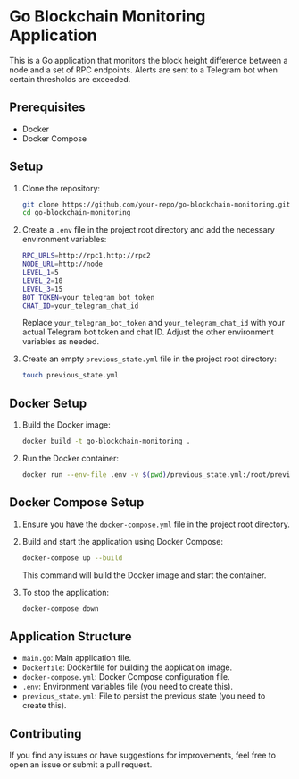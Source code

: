 # Go Blockchain Monitoring Application

This is a Go application that monitors the block height difference between a node and a set of RPC endpoints. Alerts are sent to a Telegram bot when certain thresholds are exceeded.

## Prerequisites

- Docker
- Docker Compose

## Setup

1. Clone the repository:

    ```sh
    git clone https://github.com/your-repo/go-blockchain-monitoring.git
    cd go-blockchain-monitoring
    ```

2. Create a `.env` file in the project root directory and add the necessary environment variables:

    ```sh
    RPC_URLS=http://rpc1,http://rpc2
    NODE_URL=http://node
    LEVEL_1=5
    LEVEL_2=10
    LEVEL_3=15
    BOT_TOKEN=your_telegram_bot_token
    CHAT_ID=your_telegram_chat_id
    ```

    Replace `your_telegram_bot_token` and `your_telegram_chat_id` with your actual Telegram bot token and chat ID. Adjust the other environment variables as needed.

3. Create an empty `previous_state.yml` file in the project root directory:

    ```sh
    touch previous_state.yml
    ```

## Docker Setup

1. Build the Docker image:

    ```sh
    docker build -t go-blockchain-monitoring .
    ```

2. Run the Docker container:

    ```sh
    docker run --env-file .env -v $(pwd)/previous_state.yml:/root/previous_state.yml go-blockchain-monitoring
    ```

## Docker Compose Setup

1. Ensure you have the `docker-compose.yml` file in the project root directory.

2. Build and start the application using Docker Compose:

    ```sh
    docker-compose up --build
    ```

    This command will build the Docker image and start the container.

3. To stop the application:

    ```sh
    docker-compose down
    ```

## Application Structure

- `main.go`: Main application file.
- `Dockerfile`: Dockerfile for building the application image.
- `docker-compose.yml`: Docker Compose configuration file.
- `.env`: Environment variables file (you need to create this).
- `previous_state.yml`: File to persist the previous state (you need to create this).

## Contributing

If you find any issues or have suggestions for improvements, feel free to open an issue or submit a pull request.
